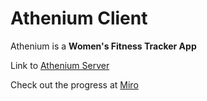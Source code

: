 # Athenium Client

Athenium is a **Women's Fitness Tracker App**  

Link to [Athenium Server](https://github.com/melissaluc/athenium-server)

Check out the progress at [Miro](https://miro.com/app/board/uXjVKPwlteQ=/?share_link_id=758078131919)
